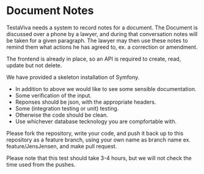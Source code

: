 # Document Notes

TestaViva needs a system to record notes for a document. The Document is discussed over a phone by a lawyer, and during that conversation notes will be taken for a given paragraph. The lawyer may then use these notes to remind them what actions he has agreed to, ex. a correction or amendment.

The frontend is already in place, so an API is required to create, read, update but not delete.

We have provided a skeleton installation of Symfony.

* In addition to above we would like to see some sensible documentation.
* Some verification of the input.
* Reponses should be json, with the appropriate headers.
* Some (integration testing or unit) testing.
* Otherwise the code should be clean.
* Use whichever database tecknology you are compfortable with.


Please fork the repository, write your code, and push it back up to this repository as a feature branch, using your own name as branch name ex. feature/JensJensen, and make pull request.

Please note that this test should take 3-4 hours, but we will not check the time used from the pushes.
